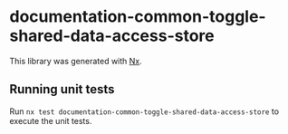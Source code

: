 # documentation-common-toggle-shared-data-access-store

This library was generated with [Nx](https://nx.dev).

## Running unit tests

Run `nx test documentation-common-toggle-shared-data-access-store` to execute the unit tests.
